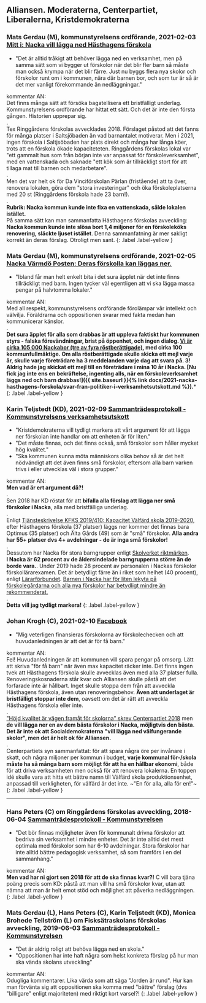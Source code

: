 ## Alliansen. Moderaterna, Centerpartiet, Liberalerna, Kristdemokraterna

### Mats Gerdau (M), kommunstyrelsens ordförande, **2021-02-03** [Mitt i: Nacka vill lägga ned Hästhagens förskola](https://www.mitti.se/nyheter/nacka-vill-lagga-ned-hasthagens-forskola/repubc!ghJU5G@mUflIcX9RU5yhYg/)

* "Det är alltid tråkigt att behöver lägga ned en verksamhet, men på samma sätt som vi bygger ut förskolor när det blir fler barn så måste man också krympa när det blir färre. Just nu byggs flera nya skolor och förskolor runt om i kommunen, nära där barnen bor, och som tur är så är det mer vanligt förekommande än nedläggningar."

kommentar AN:  
Det finns många sätt att försöka bagatellisera ett bristfälligt underlag. Kommunstyrelsens ordförande har hittat ett sätt. Och det är inte den första gången. Historien upprepar sig.  
.  
Tex Ringgårdens förskolas avvecklades 2018. Förslaget påstod att det fanns för många platser i Saltsjöbaden än vad barnantalet motiverar. Men i 2021, ingen förskola i Saltjsöbaden har plats direkt och många har långa köer, trots att en förskola ökade kapaciteteten. Ringgårdens förskolas lokal var "ett gammalt hus som från början inte var anpassat för förskoleverksamhet", med en vattenskada och saknade "ett kök som är tillräckligt stort för att tillaga mat till barnen och medarbetare".  
.  
Men det var helt ok för Da Vinciförskolan Pärlan (fristående) att ta över, renovera lokalen, göra dem "stora investeringar" och öka förskoleplatserna med 20 st (Ringgårdens förskola hade 23 barn!).  
.  
**Rubrik: Nacka kommun kunde inte fixa en vattenskada, sålde lokalen istället.**  
På samma sätt kan man sammanfatta Hästhagens förskolas avveckling: **Nacka kommun kunde inte slösa bort 1,4 miljoner för en förskoleköks renovering, släckte ljuset istället**. Denna sammanfatning är mer sakligt korrekt än deras förslag. Otroligt men sant.
{: .label .label-yellow }

### Mats Gerdau (M), kommunstyrelsens ordförande, **2021-02-05** [Nacka Värmdö Posten: Deras förskolla kan läggas ner.](https://etidning.nvp.se/shared/spread/nvp-nacka-2021-02-09-p4-5/JRK7cn9K)

* "Ibland får man helt enkelt bita i det sura äpplet när det inte finns tillräckligt med barn. Ingen tycker väl egentligen att vi ska lägga massa pengar på halvtomma lokaler."

kommentar AN:  
Med all respekt, kommunstyrelsens ordförande förolämpar vår intellekt och välvilja. Föräldrarna och oppositionen svarar med fakta medan han kommunicerar känslor.  
.  
**Det sura äpplet för alla som drabbas är att uppleva faktiskt hur kommunen styrs - falska förevändningar, brist på öppenhet, och ingen dialog. [Vi är cirka 105 000 Nackabor (tre av fyra röstberättigade)](https://www.nacka.se/kommun--politik/ekonomi-och-statistik/statistik/), med cirka 100 kommunfullmäktige. Om alla röstberättigade skulle skicka ett mejl varje år, skulle varje företrädare ha 3 meddelanden varje dag att svara på. 3! Aldrig hade jag skickat ett mejl till en företrädare i mina 10 år i Nacka. [Nu fick jag inte ens en bekräftelse, ingenting alls, när en förskoleverksamhet läggs ned och barn drabbas!]({{ site.baseurl }}{% link docs/2021-nacka-hasthagens-forskola/svar-fran-politiker-i-verksamhetsutskott.md %}).***
{: .label .label-yellow }

### Karin Teljstedt (KD), **2021-02-09** [Sammanträdesprotokoll - Kommunstyrelsens verksamhetsutskott](https://handlingar.nacka.se/handlingar/Kommunstyrelsens_verksamhetsutskott//2021/2021-02-09/00_Protokoll_KSVU_2021-02-09.pdf)

* "Kristdemokraterna vill tydligt markera att vårt argument för att lägga ner förskolan inte handlar om att enheten är för liten."
* "Det måste finnas, och det finns också, små förskolor som håller mycket hög kvalitet."
* "Ska kommunen kunna möta människors olika behov så är det helt nödvändigt att det även finns små förskolor, eftersom alla barn varken trivs i eller utvecklas väl i stora grupper."

kommentar AN:  
**Men vad är ert argument då?!**  
.  
Sen 2018 har KD röstat för att **bifalla alla förslag att lägga ner små förskolor i Nacka**, alla med bristfälliga underlag.  
.  
Enligt [Tjänsteskrivelse KFKS 2019/410: Kapacitet Välfärd skola 2019-2020](https://handlingar.nacka.se/handlingar/Kommunstyrelsens_verksamhetsutskott//2019/2019-05-14/07_Kapacitet_Välfärd_skola/07a_Kapacitet_Välfärd_skola_2019-2020_tjskr.pdf), efter Hästhagens förskola (37 platser) läggs ner kommer det finnas bara Optimus (35 platser) och Älta Gårds (49) som är "små" förskolor. **Alla andra har 55+ platser dvs 4+ avdelningar - de är inga små förskolor!**  
.  
Dessutom har Nacka för stora barngrupper enligt [Skolverket riktmärken](https://www.lararforbundet.se/artikelsidor/barngrupperna-ar-fortfarande-for-stora).  
**I Nacka är 62 procent av de åldersindelade barngrupperna större än de borde vara.**. Under 2019 hade 28 procent av personalen i Nackas förskolor förskollärarexamen. Det är betydligt färre än i riket som helhet (40 procent), enligt [Lärarförbundet](https://www.lararforbundet.se/artikelsidor/hur-stora-ar-barngrupperna-i-din-kommun?region=nacka-kommun). [Barnen i Nacka har för liten lekyta på förskolegårdarna och alla nya förskolor har betydligt mindre än rekommenderat.](https://www.mitti.se/nyheter/barnen-i-nacka-har-for-liten-lekyta-pa-forskolegardarna/lmtfa!8534653/)  
.  
**Detta vill jag tydligt markera!**
{: .label .label-yellow }

### Johan Krogh (C), **2021-02-10** [Facebook](https://www.facebook.com/groups/1304815996241355/permalink/3763662203690043/?comment_id=3764951156894481)

* "Mig veterligen finansieras förskolorna av förskolechecken och att huvudanledningen är att det är för få barn."

kommentar AN:  
Fel! Huvudanledningen är att kommunen vill spara pengar på omsorg. Lätt att skriva "för få barn" när även max kapacitet räcker inte. Det finns ingen tvek att Hästhagens förskola skulle avvecklas även med alla 37 platser fulla. Renoveringskosnaderna står kvar och Alliansen skulle påstå att det forfarade inte är hållbart. Inget skulle stoppa dem från att avveckla Hästhagens förskola, även utan renoveringsbehov. **Även att underlaget är bristfälligt stoppar inte dem**, oavsett om det är rätt att avveckla Hästhagens förskola eller inte.  
.  
["Höjd kvalitet är vägen framåt för skolorna" skrev Centerpartiet 2018](https://www.centerpartiet.se/press/pressmeddelande/nyhetsarkiv-2018/2018-06-21-hojd-kvalitet-ar-vagen-framat-for-skolorna) men **de vill lägga ner en av dem bästa förskolor i Nacka, möjligtvis den bästa**. **Det är inte ok att Socialdemokraterna "vill lägga ned välfungerande skolor", men det är helt ok för Alliansen.**  
.  
Centerpartiets syn sammanfattat: för att spara några öre per invånare i skatt, och några miljoner per kommun i budget, **varje kommunal för-/skola måste ha så många barn som möjligt för att ha en hållbar ekonomi**, både för att driva verksamheten men också för att renovera lokalerna. En toppen idé skulle vara att hitta ett bättre namn till Välfärd skola produktionsenhet, anpassad till verkligheten, för välfärd är det inte. ~"En för alla, alla för en!"~  
{: .label .label-yellow }

---

### Hans Peters (C) om Ringgårdens förskolas avveckling, **2018-06-04** [Sammanträdesprotokoll - Kommunstyrelsen](https://handlingar.nacka.se/handlingar/Kommunstyrelsen//2018/KS_2018-06-04/00_Protokoll_KS_2018-06-04.pdf)

* "Det bör finnas möjligheter även för kommunalt drivna förskolor att bedriva sin verksamhet i mindre enheter. Det är inte alltid det mest optimala med förskolor som har 6-10 avdelningar. Stora förskolor har inte alltid bättre pedagogisk verksamhet, så som framförs i en del sammanhang."

kommentar AN:  
**Men vad har ni gjort sen 2018 för att de ska finnas kvar?!** C vill bara tjäna poäng precis som KD: påstå att man vill ha små förskolor kvar, utan att nämna att man är helt emot stöd och möjlighet att påverka nedläggningen.
{: .label .label-yellow }

### Mats Gerdau (L), Hans Peters (C), Karin Teljstedt (KD), Monica Brohede Tellström (L) om Fisksätraskolans förskolas avveckling, **2019-06-03** [Sammanträdesprotokoll - Kommunstyrelsen](https://handlingar.nacka.se/handlingar/Kommunstyrelsen//2019/KS_2019-06-03/00_KS_190603_Protokoll.pdf)

* "Det är aldrig roligt att behöva lägga ned en skola."
* "Oppositionen har inte haft några som helst konkreta förslag på hur man ska vända skolans utveckling"

kommentar AN:  
Odugliga kommentarer. Lika värda som att säga "Jorden är rund". Hur kan man förvänta sig att oppositionen ska komma med "bättre" förslag (dvs "billigare" enligt majoriteten) med riktigt kort varsel?!
{: .label .label-yellow }
